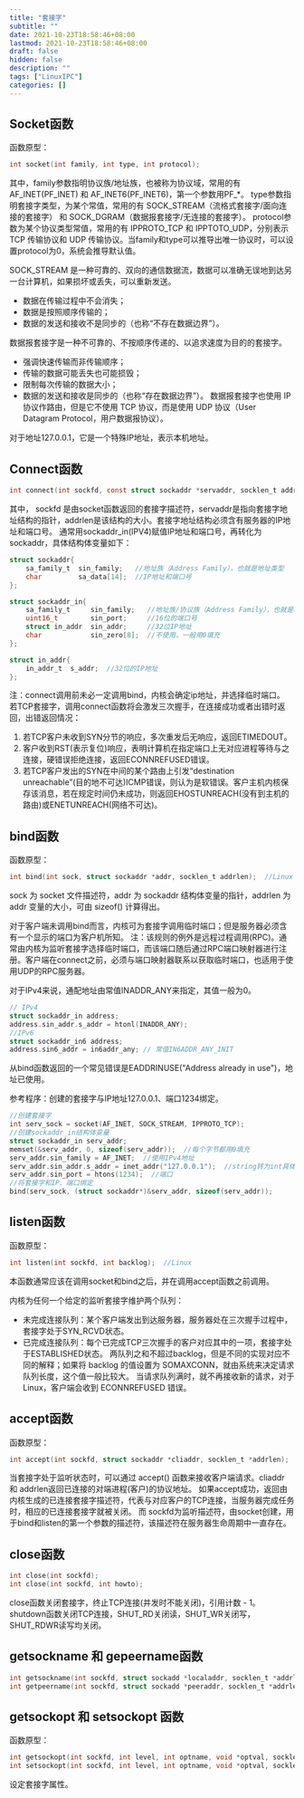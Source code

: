 ```yaml
---
title: "套接字"
subtitle: ""
date: 2021-10-23T18:58:46+08:00
lastmod: 2021-10-23T18:58:46+08:00
draft: false
hidden: false
description: ""
tags: ["LinuxIPC"]
categories: []
---
```


<!--more-->

## Socket函数
函数原型：
~~~ c
int socket(int family, int type, int protocol);
~~~
其中，family参数指明协议族/地址族，也被称为协议域，常用的有 AF_INET(PF_INET) 和 AF_INET6(PF_INET6)，第一个参数用PF_*。
type参数指明套接字类型，为某个常值，常用的有 SOCK_STREAM（流格式套接字/面向连接的套接字） 和 SOCK_DGRAM（数据报套接字/无连接的套接字）。
protocol参数为某个协议类型常值，常用的有 IPPROTO_TCP 和 IPPTOTO_UDP，分别表示 TCP 传输协议和 UDP 传输协议。当family和type可以推导出唯一协议时，可以设置protocol为0，系统会推导默认值。

SOCK_STREAM 是一种可靠的、双向的通信数据流，数据可以准确无误地到达另一台计算机，如果损坏或丢失，可以重新发送。
- 数据在传输过程中不会消失；
- 数据是按照顺序传输的；
- 数据的发送和接收不是同步的（也称“不存在数据边界”）。

数据报套接字是一种不可靠的、不按顺序传递的、以追求速度为目的的套接字。
- 强调快速传输而非传输顺序；
- 传输的数据可能丢失也可能损毁；
- 限制每次传输的数据大小；
- 数据的发送和接收是同步的（也称“存在数据边界”）。
数据报套接字也使用 IP 协议作路由，但是它不使用 TCP 协议，而是使用 UDP 协议（User Datagram Protocol，用户数据报协议）。

对于地址127.0.0.1，它是一个特殊IP地址，表示本机地址。

## Connect函数
~~~ c
int connect(int sockfd, const struct sockaddr *servaddr, socklen_t addrlen);  //Linux
~~~
其中， sockfd 是由socket函数返回的套接字描述符，servaddr是指向套接字地址结构的指针，addrlen是该结构的大小。套接字地址结构必须含有服务器的IP地址和端口号。
通常用sockaddr_in(IPV4)赋值IP地址和端口号，再转化为sockaddr，具体结构体变量如下：
~~~c
struct sockaddr{
    sa_family_t  sin_family;   //地址族（Address Family），也就是地址类型
    char         sa_data[14];  //IP地址和端口号
};

struct sockaddr_in{
    sa_family_t     sin_family;   //地址族/协议族（Address Family），也就是地址类型
    uint16_t        sin_port;     //16位的端口号
    struct in_addr  sin_addr;     //32位IP地址
    char            sin_zero[8];  //不使用，一般用0填充
};

struct in_addr{
    in_addr_t  s_addr;  //32位的IP地址
};
~~~
注：connect调用前未必一定调用bind，内核会确定ip地址，并选择临时端口。
若TCP套接字，调用connect函数将会激发三次握手，在连接成功或者出错时返回，出错返回情况：
1. 若TCP客户未收到SYN分节的响应，多次重发后无响应，返回ETIMEDOUT。
2. 客户收到RST(表示复位)响应，表明计算机在指定端口上无对应进程等待与之连接，硬错误拒绝连接，返回ECONNREFUSED错误。
3. 若TCP客户发出的SYN在中间的某个路由上引发“destination unreachable”(目的地不可达)ICMP错误，则认为是软错误。客户主机内核保存该消息，若在规定时间仍未成功，则返回EHOSTUNREACH(没有到主机的路由)或ENETUNREACH(网络不可达)。


## bind函数
函数原型：
~~~ c
int bind(int sock, struct sockaddr *addr, socklen_t addrlen);  //Linux
~~~
sock 为 socket 文件描述符，addr 为 sockaddr 结构体变量的指针，addrlen 为 addr 变量的大小，可由 sizeof() 计算得出。

对于客户端未调用bind而言，内核可为套接字调用临时端口；但是服务器必须含有一个显示的端口为客户机所知。
注：该规则的例外是远程过程调用(RPC)。通常由内核为监听套接字选择临时端口，而该端口随后通过RPC端口映射器进行注册。客户端在connect之前，必须与端口映射器联系以获取临时端口，也适用于使用UDP的RPC服务器。

对于IPv4来说，通配地址由常值INADDR_ANY来指定，其值一般为0。
~~~ c
// IPv4
struct sockaddr_in address;
address.sin_addr.s_addr = htonl(INADDR_ANY);
//IPv6
struct sockaddr_in6 address;
address.sin6_addr = in6addr_any; // 常值IN6ADDR_ANY_INIT
~~~

从bind函数返回的一个常见错误是EADDRINUSE("Address already in use")，地址已使用。

参考程序：创建的套接字与IP地址127.0.0.1、端口1234绑定。
~~~ c
//创建套接字
int serv_sock = socket(AF_INET, SOCK_STREAM, IPPROTO_TCP);
//创建sockaddr_in结构体变量
struct sockaddr_in serv_addr;
memset(&serv_addr, 0, sizeof(serv_addr));  //每个字节都用0填充
serv_addr.sin_family = AF_INET;  //使用IPv4地址
serv_addr.sin_addr.s_addr = inet_addr("127.0.0.1");  //string转为int具体的IP地址
serv_addr.sin_port = htons(1234);  //端口
//将套接字和IP、端口绑定
bind(serv_sock, (struct sockaddr*)&serv_addr, sizeof(serv_addr));
~~~

## listen函数
函数原型：
~~~ c
int listen(int sockfd, int backlog);  //Linux
~~~
本函数通常应该在调用socket和bind之后，并在调用accept函数之前调用。

内核为任何一个给定的监听套接字维护两个队列：
- 未完成连接队列：某个客户端发出到达服务器，服务器处在三次握手过程中，套接字处于SYN_RCVD状态。
- 已完成连接队列：每个已完成TCP三次握手的客户对应其中的一项，套接字处于ESTABLISHED状态。
两队列之和不超过backlog，但是不同的实现对应不同的解释；如果将 backlog 的值设置为 SOMAXCONN，就由系统来决定请求队列长度，这个值一般比较大。
当请求队列满时，就不再接收新的请求，对于 Linux，客户端会收到 ECONNREFUSED 错误。

## accept函数
函数原型：
~~~ c
int accept(int sockfd, struct sockaddr *cliaddr, socklen_t *addrlen);
~~~
当套接字处于监听状态时，可以通过 accept() 函数来接收客户端请求。cliaddr 和 addrlen返回已连接的对端进程(客户)的协议地址。
如果accept成功，返回由内核生成的已连接套接字描述符，代表与对应客户的TCP连接，当服务器完成任务时，相应的已连接套接字就被关闭。
而 sockfd为监听描述符，由socket创建，用于bind和listen的第一个参数的描述符，该描述符在服务器生命周期中一直存在。

## close函数
~~~ c
int close(int sockfd);
int close(int sockfd, int howto);
~~~
close函数关闭套接字，终止TCP连接(并发时不能关闭)，引用计数 - 1。
shutdown函数关闭TCP连接，SHUT_RD关闭读，SHUT_WR关闭写，SHUT_RDWR读写均关闭。

## getsockname 和 gepeername函数
~~~ c
int getsockname(int sockfd, struct sockadd *localaddr, socklen_t *addrlen);// 本地协议地址，监听套接字描述符
int getpeername(int sockfd, struct sockadd *peeraddr, socklen_t *addrlen);// 外地协议地址，已连接套接字描述符
~~~


## getsockopt 和 setsockopt 函数
函数原型：
~~~ c
int getsockopt(int sockfd, int level, int optname, void *optval, socklen_t *optlen);
int setsockopt(int sockfd, int level, int optname, void *optval, socklen_t optlen);
~~~
设定套接字属性。